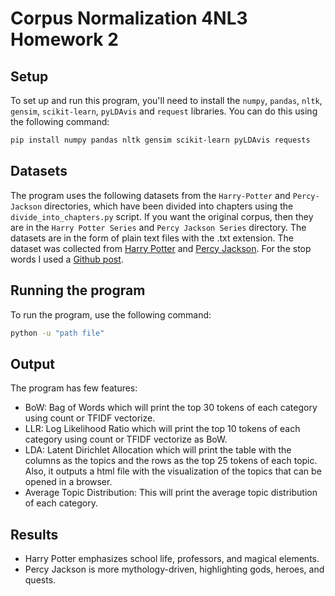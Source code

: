 # Corpus Normalization 4NL3 Homework 2

## Setup

To set up and run this program, you'll need to install the `numpy`, `pandas`, `nltk`, `gensim`, `scikit-learn`, `pyLDAvis` and `request`  libraries. You can do this using the following command:

```bash
pip install numpy pandas nltk gensim scikit-learn pyLDAvis requests
```

## Datasets
The program uses the following datasets from the `Harry-Potter` and `Percy-Jackson` directories, which have been divided into chapters using the `divide_into_chapters.py` script. If you want the original corpus, then they are in the `Harry Potter Series` and `Percy Jackson Series` directory. The datasets are in the form of plain text files with the .txt extension. The dataset was collected from [Harry Potter](https://kvongcmehsanalibrary.wordpress.com/wp-content/uploads/2021/07/harrypotter.pdf) and [Percy Jackson](https://freebiebooks.weebly.com/uploads/1/2/0/5/120506090/rick_riordan_-_percy_jackson_the_complete_collection.pdf). For the stop words I used a [Github post](https://gist.github.com/sebleier/554280).

## Running the program
To run the program, use the following command:

```bash
python -u "path file"
```

## Output
The program has few features:
- BoW: Bag of Words which will print the top 30 tokens of each category using count or TFIDF vectorize.
- LLR: Log Likelihood Ratio which will print the top 10 tokens of each category using count or TFIDF vectorize as BoW.
- LDA: Latent Dirichlet Allocation which will print the table with the columns as the topics and the rows as the top 25 tokens of each topic. Also, it outputs a html file with the visualization of the topics that can be opened in a browser.
- Average Topic Distribution: This will print the average topic distribution of each category.

## Results
- Harry Potter emphasizes school life, professors, and magical elements.
- Percy Jackson is more mythology-driven, highlighting gods, heroes, and quests.

